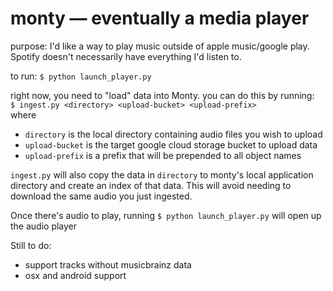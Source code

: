 # monty — eventually a media player

purpose: I'd like a way to play music outside of apple music/google play. Spotify doesn't necessarily have everything I'd listen to.  

to run: `$ python launch_player.py`  

right now, you need to "load" data into Monty. you can do this by running:  
`$ ingest.py <directory> <upload-bucket> <upload-prefix>`  
where
- `directory` is the local directory containing audio files you wish to upload
- `upload-bucket` is the target google cloud storage bucket to upload data
- `upload-prefix` is a prefix that will be prepended to all object names

`ingest.py` will also copy the data in `directory` to monty's local application directory and create an index of that data. This will avoid needing to download the same audio you just ingested.

Once there's audio to play, running `$ python launch_player.py` will open up the audio player

Still to do:
- support tracks without musicbrainz data
- osx and android support
